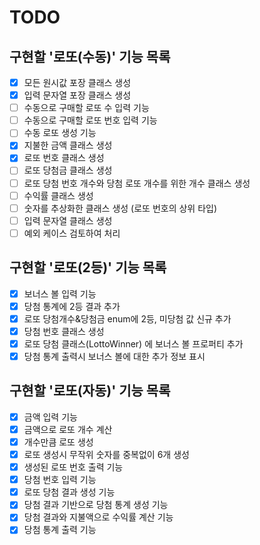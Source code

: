 # TODO

## 구현할 '로또(수동)' 기능 목록
- [x] 모든 원시값 포장 클래스 생성
- [x] 입력 문자열 포장 클래스 생성
- [ ] 수동으로 구매할 로또 수 입력 기능
- [ ] 수동으로 구매할 로또 번호 입력 기능
- [ ] 수동 로또 생성 기능
- [x] 지불한 금액 클래스 생성
- [x] 로또 번호 클래스 생성
- [ ] 로또 당첨금 클래스 생성
- [ ] 로또 당첨 번호 개수와 당첨 로또 개수를 위한 개수 클래스 생성
- [ ] 수익률 클래스 생성
- [ ] 숫자를 추상화한 클래스 생성 (로또 번호의 상위 타입)
- [ ] 입력 문자열 클래스 생성
- [ ] 예외 케이스 검토하여 처리

## 구현할 '로또(2등)' 기능 목록
- [x] 보너스 볼 입력 기능
- [x] 당첨 통계에 2등 결과 추가
- [x] 로또 당첨개수&당첨금 enum에 2등, 미당첨 값 신규 추가
- [x] 당첨 번호 클래스 생성
- [x] 로또 당첨 클래스(LottoWinner) 에 보너스 볼 프로퍼티 추가
- [x] 당첨 통계 출력시 보너스 볼에 대한 추가 정보 표시

## 구현할 '로또(자동)' 기능 목록

- [x] 금액 입력 기능
- [x] 금액으로 로또 개수 계산
- [x] 개수만큼 로또 생성
- [x] 로또 생성시 무작위 숫자를 중복없이 6개 생성
- [x] 생성된 로또 번호 출력 기능
- [x] 당첨 번호 입력 기능
- [x] 로또 당첨 결과 생성 기능
- [x] 당첨 결과 기반으로 당첨 통계 생성 기능
- [x] 당첨 결과와 지불액으로 수익률 계산 기능
- [x] 당첨 통계 출력 기능